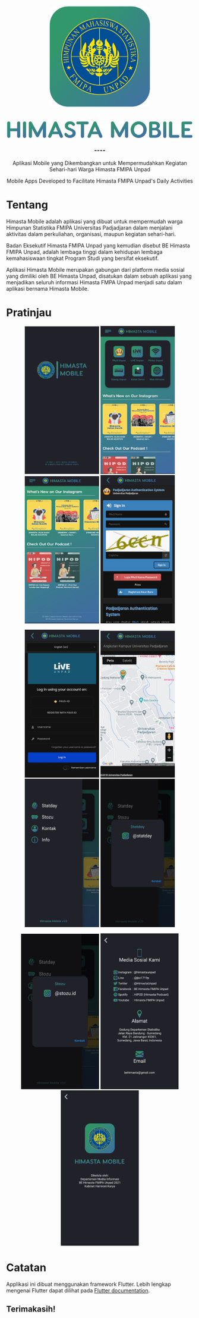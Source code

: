 <h1 align="center">
  <img align="center" src="https://raw.githubusercontent.com/faridazhr/himasta-mobile/main/assets/logo_himastamobile.png"  width="270"></img>
<br>

</h1>

<h1 align="center">
  <img align="center" src="https://raw.githubusercontent.com/faridazhr/himasta-mobile/main/assets/ic_himastamobile1.png"  width="500"></img>
<br>
<h3 align="center">----</h3>
<p align="center">Aplikasi Mobile yang Dikembangkan untuk Mempermudahkan Kegiatan Sehari-hari Warga Himasta FMIPA Unpad</p>
<p align="center">Mobile Apps Developed to Facilitate Himasta FMIPA Unpad's Daily Activities</p>
</h1>

# Tentang

Himasta Mobile adalah aplikasi yang dibuat untuk mempermudah warga Himpunan Statistika  FMIPA Universitas Padjadjaran dalam menjalani aktivitas dalam perkuliahan, organisasi, maupun kegiatan sehari-hari.

Badan Eksekutif Himasta FMIPA Unpad yang kemudian disebut BE Himasta FMIPA Unpad, adalah lembaga tinggi dalam kehidupan lembaga kemahasiswaan tingkat Program Studi yang bersifat eksekutif.

Aplikasi Himasta Mobile merupakan gabungan dari platform media sosial yang dimiliki oleh BE Himasta Unpad, disatukan dalam sebuah aplikasi yang
menjadikan seluruh informasi Himasta FMPA Unpad menjadi satu dalam aplikasi bernama Himasta Mobile.


# Pratinjau

<p align="center">
  <img src="https://raw.githubusercontent.com/faridazhr/himasta-mobile/main/assets/himasta_mobile-sample%20(1).jpg" width="200">
  <img src="https://raw.githubusercontent.com/faridazhr/himasta-mobile/main/assets/himasta_mobile-sample%20(2).jpg" width="200">
  <img src="https://raw.githubusercontent.com/faridazhr/himasta-mobile/main/assets/himasta_mobile-sample%20(3).jpg" width="200">
  <img src="https://raw.githubusercontent.com/faridazhr/himasta-mobile/main/assets/himasta_mobile-sample%20(4).jpg" width="200">
</p>

<p align="center">
  <img src="https://raw.githubusercontent.com/faridazhr/himasta-mobile/main/assets/himasta_mobile-sample%20(5).jpg" width="200">
  <img src="https://raw.githubusercontent.com/faridazhr/himasta-mobile/main/assets/himasta_mobile-sample%20(6).jpg" width="200">
  <img src="https://raw.githubusercontent.com/faridazhr/himasta-mobile/main/assets/himasta_mobile-sample%20(7).jpg" width="200">
  <img src="https://raw.githubusercontent.com/faridazhr/himasta-mobile/main/assets/himasta_mobile-sample%20(8).jpg" width="200">
</p>

<p align="center">
  <img src="https://raw.githubusercontent.com/faridazhr/himasta-mobile/main/assets/himasta_mobile-sample%20(9).jpg" width="210">
  <img src="https://raw.githubusercontent.com/faridazhr/himasta-mobile/main/assets/himasta_mobile-sample%20(10).jpg" width="210">
  <img src="https://raw.githubusercontent.com/faridazhr/himasta-mobile/main/assets/himasta_mobile-sample%20(11).jpg" width="210">
</p>

# Catatan
Applikasi ini dibuat menggunakan framework Flutter. Lebih lengkap mengenai Flutter dapat dilihat pada [Flutter documentation](https://docs.flutter.dev/).

## Terimakasih!
